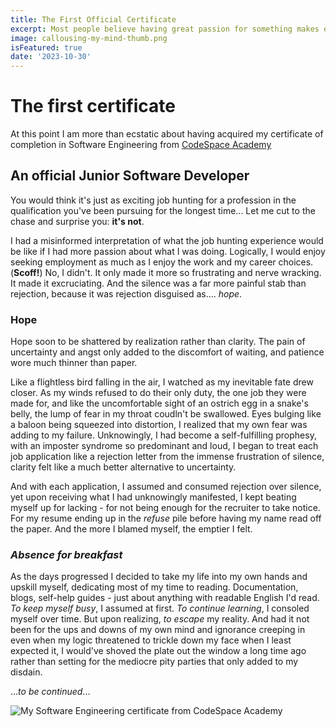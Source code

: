 ```yaml
---
title: The First Official Certificate
excerpt: Most people believe having great passion for something makes everything about it easier. I learnt the hard way it isn't the case!
image: callousing-my-mind-thumb.png
isFeatured: true
date: '2023-10-30'
---
```



# The first certificate 

At this point I am more than ecstatic about having acquired my certificate of completion in Software Engineering from [CodeSpace Academy](https://www.codespace.co.za/)

## An official Junior Software Developer 

You would think it's just as exciting job hunting for a profession in the qualification you've been pursuing for the longest time...
Let me cut to the chase and surprise you: **it's not**.

I had a misinformed interpretation of what the job hunting experience would be like if I had more passion about what I was doing. Logically, I would enjoy seeking employment as much as I enjoy the work and my career choices. (**Scoff!**) No, I didn't. It only made it more so frustrating and nerve wracking. It made it excruciating. And the silence was a far more painful stab than rejection, because it was rejection disguised as.... *hope*.

### Hope

Hope soon to be shattered by realization rather than clarity. The pain of uncertainty and angst only added to the discomfort of waiting, and patience wore much thinner than paper.

Like a flightless bird falling in the air, I watched as my inevitable fate drew closer. As my winds refused to do their only duty, the one job they were made for, and like the uncomfortable sight of an ostrich egg in a snake's belly, the lump of fear in my throat coudln't be swallowed. Eyes bulging like a baloon being squeezed into distortion, I realized that my own fear was adding to my failure.
Unknowingly, I had become a self-fulfilling prophesy, with an imposter syndrome so predominant and loud, I began to treat each job application like a rejection letter from the immense frustration of silence, clarity felt like a much better alternative to uncertainty.

And with each application, I assumed and consumed rejection over silence, yet upon receiving what I had unknowingly manifested, I kept beating myself up for lacking - for not being enough for the recruiter to take notice. For my resume ending up in the *refuse* pile before having my name read off the paper. And the more I blamed myself, the emptier I felt.

### *Absence for breakfast*

As the days progressed I decided to take my life into my own hands and upskill myself, dedicating most of my time to reading. Documentation, blogs, self-help guides - just about anything with readable English I'd read. *To keep myself busy*, I assumed at first. *To continue learning*, I consoled myself over time. But upon realizing, *to escape* my reality. And had it not been for the ups and downs of my own mind and ignorance creeping in even when my logic threatened to trickle down my face when I least expected it, I would've shoved the plate out the window a long time ago rather than setting for the mediocre pity parties that only added to my disdain.

...*to be continued*...

![My Software Engineering certificate from CodeSpace Academy](SEcertificate.png)
